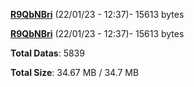 [**R9QbNBri**](/data/R9QbNBri.txt) (22/01/23 - 12:37)- 15613 bytes

[**R9QbNBri**](/data/R9QbNBri.txt) (22/01/23 - 12:37)- 15613 bytes

**Total Datas**: 5839

**Total Size**: 34.67 MB / 34.7 MB